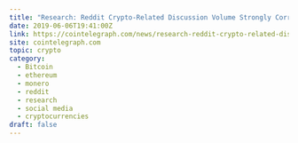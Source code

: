 ```yaml
---
title: "Research: Reddit Crypto-Related Discussion Volume Strongly Correlated to Price"
date: 2019-06-06T19:41:00Z
link: https://cointelegraph.com/news/research-reddit-crypto-related-discussion-volume-strongly-correlated-to-price?utm_medium=RSS&utm_source=hune
site: cointelegraph.com
topic: crypto
category:
  - Bitcoin
  - ethereum
  - monero
  - reddit
  - research
  - social media
  - cryptocurrencies
draft: false
---
```

